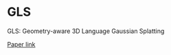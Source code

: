 # GLS
GLS: Geometry-aware 3D Language Gaussian Splatting

[Paper link](https://arxiv.org/pdf/2411.18066)
